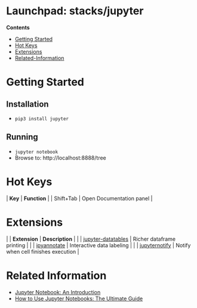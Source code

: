 # Launchpad: stacks/jupyter

**Contents**
  * [Getting Started](#Getting-Started)
  * [Hot Keys](#Hot-Keys)
  * [Extensions](#Extensions)
  * [Related-Information](#Related-Information)


# Getting Started
## Installation
  * `pip3 install jupyter`
## Running
  * `jupyter notebook`
  * Browse to: http://localhost:8888/tree

# Hot Keys
| **Key** | **Function** |
| Shift+Tab | Open Documentation panel |

# Extensions
| | **Extension** | **Description** |
| | [jupyter-datatables](https://bit.ly/jupyter-datatables) | Richer dataframe printing |
| | [ipyannotate](https://towardsdatascience.com/5-jupyter-hacks-that-you-never-knew-even-existed-9dc0a08fd90a) | Interactive data labeling | 
| | [jupyternotify](https://towardsdatascience.com/5-jupyter-hacks-that-you-never-knew-even-existed-9dc0a08fd90a) | Notify when cell finishes execution |

# Related Information
  * [Jupyter Notebook: An Introduction](https://realpython.com/jupyter-notebook-introduction/)
  * [How to Use Jupyter Notebooks: The Ultimate Guide](https://www.datacamp.com/tutorial/tutorial-jupyter-notebook)